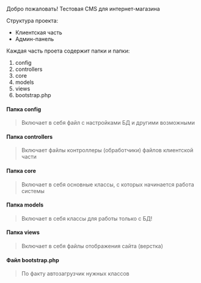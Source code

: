 Добро пожаловать!
Тестовая CMS для интернет-магазина

Структура проекта:
- Клиентская часть
- Админ-панель

Каждая часть проета содержит папки и папки:
1. config
2. controllers
3. core
4. models
5. views
6. bootstrap.php
        
#### Папка config
> Включает в себя файл с настройками БД и другими возможными

#### Папка controllers
> Включает файлы контроллеры (обработчики) файлов клиентской части

#### Папка core
> Включает в себя основные классы, с которых начинается работа системы

#### Папка models
> Включает в себя классы для работы только с БД!

#### Папка views
> Включает в себя файлы отображения сайта (верстка)

#### Файл bootstrap.php
> По факту автозагрузчик нужных классов